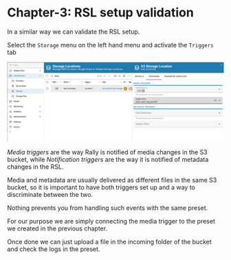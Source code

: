 # Chapter-3: RSL setup validation

In a similar way we can validate the RSL setup.

Select the `Storage` menu on the left hand menu and activate the `Triggers` tab

![RSL Trigger](images/validate_rsl.png)

_Media triggers_ are the way Rally is notified of media changes in the S3 bucket,
while _Notification triggers_ are the way it is notified of metadata changes in the RSL.

Media and metadata are usually delivered as different files in the same S3 bucket, so it is important to have both triggers set up and a way to discriminate between the two.

Nothing prevents you from handling such events with the same preset.

For our purpose we are simply connecting the media trigger to the preset we created in the previous chapter.

Once done we can just upload a file in the incoming folder of the bucket and check the logs in the preset.

